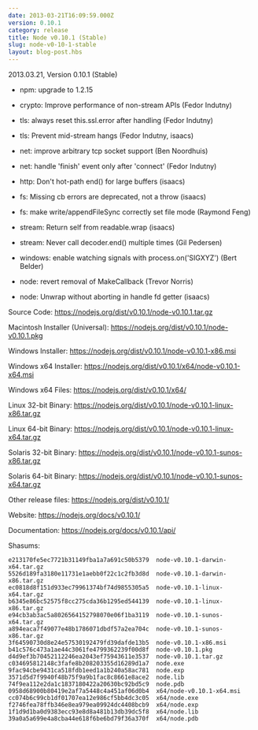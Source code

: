 ```yaml
---
date: 2013-03-21T16:09:59.000Z
version: 0.10.1
category: release
title: Node v0.10.1 (Stable)
slug: node-v0-10-1-stable
layout: blog-post.hbs
---
```


2013.03.21, Version 0.10.1 (Stable)

* npm: upgrade to 1.2.15

* crypto: Improve performance of non-stream APIs (Fedor Indutny)

* tls: always reset this.ssl.error after handling (Fedor Indutny)

* tls: Prevent mid-stream hangs (Fedor Indutny, isaacs)

* net: improve arbitrary tcp socket support (Ben Noordhuis)

* net: handle 'finish' event only after 'connect' (Fedor Indutny)

* http: Don't hot-path end() for large buffers (isaacs)

* fs: Missing cb errors are deprecated, not a throw (isaacs)

* fs: make write/appendFileSync correctly set file mode (Raymond Feng)

* stream: Return self from readable.wrap (isaacs)

* stream: Never call decoder.end() multiple times (Gil Pedersen)

* windows: enable watching signals with process.on('SIGXYZ') (Bert Belder)

* node: revert removal of MakeCallback (Trevor Norris)

* node: Unwrap without aborting in handle fd getter (isaacs)

Source Code: https://nodejs.org/dist/v0.10.1/node-v0.10.1.tar.gz

Macintosh Installer (Universal): https://nodejs.org/dist/v0.10.1/node-v0.10.1.pkg

Windows Installer: https://nodejs.org/dist/v0.10.1/node-v0.10.1-x86.msi

Windows x64 Installer: https://nodejs.org/dist/v0.10.1/x64/node-v0.10.1-x64.msi

Windows x64 Files: https://nodejs.org/dist/v0.10.1/x64/

Linux 32-bit Binary: https://nodejs.org/dist/v0.10.1/node-v0.10.1-linux-x86.tar.gz

Linux 64-bit Binary: https://nodejs.org/dist/v0.10.1/node-v0.10.1-linux-x64.tar.gz

Solaris 32-bit Binary: https://nodejs.org/dist/v0.10.1/node-v0.10.1-sunos-x86.tar.gz

Solaris 64-bit Binary: https://nodejs.org/dist/v0.10.1/node-v0.10.1-sunos-x64.tar.gz

Other release files: https://nodejs.org/dist/v0.10.1/

Website: https://nodejs.org/docs/v0.10.1/

Documentation: https://nodejs.org/docs/v0.10.1/api/

Shasums:

```
e213170fe5ec7721b31149fba1a7a691c50b5379  node-v0.10.1-darwin-x64.tar.gz
5526d189fa3180e11731e1aebb0f22c1c2fb3d8d  node-v0.10.1-darwin-x86.tar.gz
ec0818d8f151d933ec79961374bf74d9855305a5  node-v0.10.1-linux-x64.tar.gz
b6345e86bc52575f8cc275cda36b1295ed544139  node-v0.10.1-linux-x86.tar.gz
e94cb3ab3ac5a8026564152798070e06f1ba3119  node-v0.10.1-sunos-x64.tar.gz
a894eaca7f49077e48b1786071dbdf57a2ea704c  node-v0.10.1-sunos-x86.tar.gz
3f64590730d8e24e57530192479fd39dafde13b5  node-v0.10.1-x86.msi
b41c576c473a1ae44c3061fe4799362239f00d8f  node-v0.10.1.pkg
d4d9ef3b70452112246ea2043ef75943611e3537  node-v0.10.1.tar.gz
c034695812148c3fafe8b208203355d16289d1a7  node.exe
9fac94cbe9431ca518fdb1eed1a1b240a58ac781  node.exp
3571d5d7f9940f48b75f9a9b1fac8c8661e8ace2  node.lib
74f9ea112e2da1c1837180422a20630bc92bd5c9  node.pdb
0958d68900b80419e2af7a5448c4a451af06d0b4  x64/node-v0.10.1-x64.msi
cc074b6c99cb1df01707ea12e986cf5bb4dc3c05  x64/node.exe
f2746fea78ffb346e8ea979ea09924dc4408bcb9  x64/node.exp
1f1d9d1ba0d9383ecc93e8d8a481b13db39dc5f8  x64/node.lib
39a0a5a699e4a8cba44e618f6be6bd79f36a370f  x64/node.pdb
```
